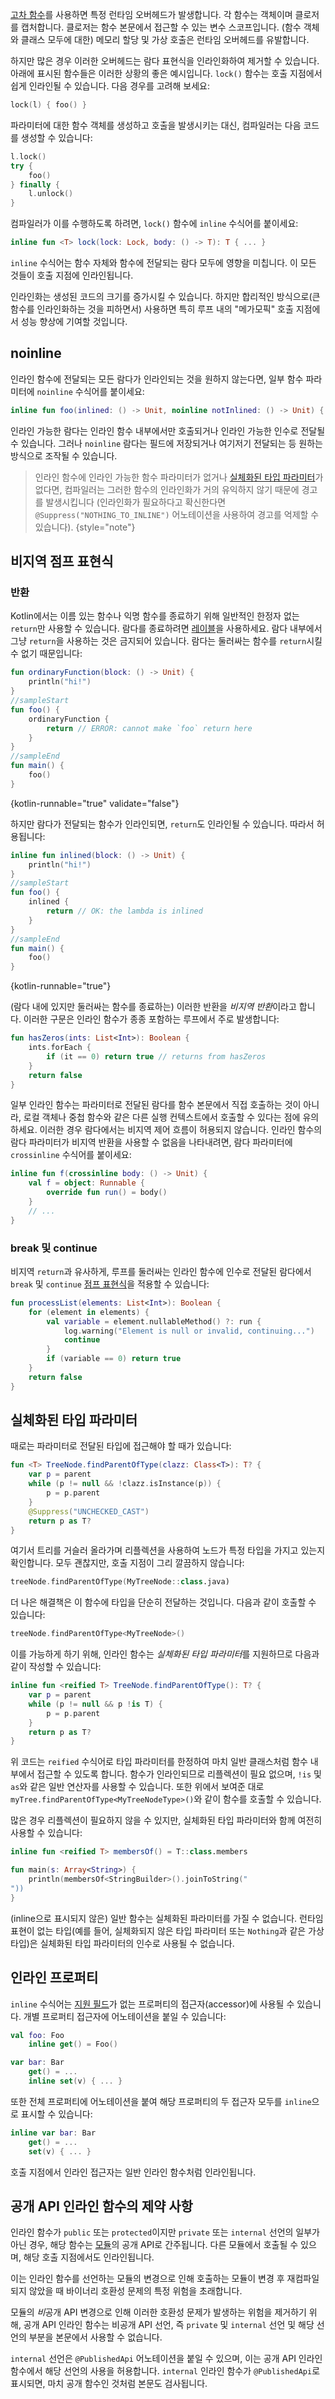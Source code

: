 [//]: # (title: 인라인 함수)

[고차 함수](lambdas.md)를 사용하면 특정 런타임 오버헤드가 발생합니다. 각 함수는 객체이며 클로저를 캡처합니다. 클로저는 함수 본문에서 접근할 수 있는 변수 스코프입니다. (함수 객체와 클래스 모두에 대한) 메모리 할당 및 가상 호출은 런타임 오버헤드를 유발합니다.

하지만 많은 경우 이러한 오버헤드는 람다 표현식을 인라인화하여 제거할 수 있습니다. 아래에 표시된 함수들은 이러한 상황의 좋은 예시입니다. `lock()` 함수는 호출 지점에서 쉽게 인라인될 수 있습니다. 다음 경우를 고려해 보세요:

```kotlin
lock(l) { foo() }
```

파라미터에 대한 함수 객체를 생성하고 호출을 발생시키는 대신, 컴파일러는 다음 코드를 생성할 수 있습니다:

```kotlin
l.lock()
try {
    foo()
} finally {
    l.unlock()
}
```

컴파일러가 이를 수행하도록 하려면, `lock()` 함수에 `inline` 수식어를 붙이세요:

```kotlin
inline fun <T> lock(lock: Lock, body: () -> T): T { ... }
```

`inline` 수식어는 함수 자체와 함수에 전달되는 람다 모두에 영향을 미칩니다. 이 모든 것들이 호출 지점에 인라인됩니다.

인라인화는 생성된 코드의 크기를 증가시킬 수 있습니다. 하지만 합리적인 방식으로(큰 함수를 인라인화하는 것을 피하면서) 사용하면 특히 루프 내의 "메가모픽" 호출 지점에서 성능 향상에 기여할 것입니다.

## noinline

인라인 함수에 전달되는 모든 람다가 인라인되는 것을 원하지 않는다면, 일부 함수 파라미터에 `noinline` 수식어를 붙이세요:

```kotlin
inline fun foo(inlined: () -> Unit, noinline notInlined: () -> Unit) { ... }
```

인라인 가능한 람다는 인라인 함수 내부에서만 호출되거나 인라인 가능한 인수로 전달될 수 있습니다. 그러나 `noinline` 람다는 필드에 저장되거나 여기저기 전달되는 등 원하는 방식으로 조작될 수 있습니다.

> 인라인 함수에 인라인 가능한 함수 파라미터가 없거나
> [실체화된 타입 파라미터](#reified-type-parameters)가 없다면, 컴파일러는 그러한 함수의 인라인화가 거의 유익하지 않기 때문에 경고를 발생시킵니다 (인라인화가 필요하다고 확신한다면 `@Suppress("NOTHING_TO_INLINE")` 어노테이션을 사용하여 경고를 억제할 수 있습니다).
> {style="note"}

## 비지역 점프 표현식

### 반환

Kotlin에서는 이름 있는 함수나 익명 함수를 종료하기 위해 일반적인 한정자 없는 `return`만 사용할 수 있습니다. 람다를 종료하려면 [레이블](returns.md#return-to-labels)을 사용하세요. 람다 내부에서 그냥 `return`을 사용하는 것은 금지되어 있습니다. 람다는 둘러싸는 함수를 `return`시킬 수 없기 때문입니다:

```kotlin
fun ordinaryFunction(block: () -> Unit) {
    println("hi!")
}
//sampleStart
fun foo() {
    ordinaryFunction {
        return // ERROR: cannot make `foo` return here
    }
}
//sampleEnd
fun main() {
    foo()
}
```
{kotlin-runnable="true" validate="false"}

하지만 람다가 전달되는 함수가 인라인되면, `return`도 인라인될 수 있습니다. 따라서 허용됩니다:

```kotlin
inline fun inlined(block: () -> Unit) {
    println("hi!")
}
//sampleStart
fun foo() {
    inlined {
        return // OK: the lambda is inlined
    }
}
//sampleEnd
fun main() {
    foo()
}
```
{kotlin-runnable="true"}

(람다 내에 있지만 둘러싸는 함수를 종료하는) 이러한 반환을 *비지역 반환*이라고 합니다. 이러한 구문은 인라인 함수가 종종 포함하는 루프에서 주로 발생합니다:

```kotlin
fun hasZeros(ints: List<Int>): Boolean {
    ints.forEach {
        if (it == 0) return true // returns from hasZeros
    }
    return false
}
```

일부 인라인 함수는 파라미터로 전달된 람다를 함수 본문에서 직접 호출하는 것이 아니라, 로컬 객체나 중첩 함수와 같은 다른 실행 컨텍스트에서 호출할 수 있다는 점에 유의하세요. 이러한 경우 람다에서는 비지역 제어 흐름이 허용되지 않습니다. 인라인 함수의 람다 파라미터가 비지역 반환을 사용할 수 없음을 나타내려면, 람다 파라미터에 `crossinline` 수식어를 붙이세요:

```kotlin
inline fun f(crossinline body: () -> Unit) {
    val f = object: Runnable {
        override fun run() = body()
    }
    // ...
}
```

### break 및 continue

비지역 `return`과 유사하게, 루프를 둘러싸는 인라인 함수에 인수로 전달된 람다에서 `break` 및 `continue` [점프 표현식](returns.md)을 적용할 수 있습니다:

```kotlin
fun processList(elements: List<Int>): Boolean {
    for (element in elements) {
        val variable = element.nullableMethod() ?: run {
            log.warning("Element is null or invalid, continuing...")
            continue
        }
        if (variable == 0) return true
    }
    return false
}
```

## 실체화된 타입 파라미터

때로는 파라미터로 전달된 타입에 접근해야 할 때가 있습니다:

```kotlin
fun <T> TreeNode.findParentOfType(clazz: Class<T>): T? {
    var p = parent
    while (p != null && !clazz.isInstance(p)) {
        p = p.parent
    }
    @Suppress("UNCHECKED_CAST")
    return p as T?
}
```

여기서 트리를 거슬러 올라가며 리플렉션을 사용하여 노드가 특정 타입을 가지고 있는지 확인합니다. 모두 괜찮지만, 호출 지점이 그리 깔끔하지 않습니다:

```kotlin
treeNode.findParentOfType(MyTreeNode::class.java)
```

더 나은 해결책은 이 함수에 타입을 단순히 전달하는 것입니다. 다음과 같이 호출할 수 있습니다:

```kotlin
treeNode.findParentOfType<MyTreeNode>()
```

이를 가능하게 하기 위해, 인라인 함수는 *실체화된 타입 파라미터*를 지원하므로 다음과 같이 작성할 수 있습니다:

```kotlin
inline fun <reified T> TreeNode.findParentOfType(): T? {
    var p = parent
    while (p != null && p !is T) {
        p = p.parent
    }
    return p as T?
}
```

위 코드는 `reified` 수식어로 타입 파라미터를 한정하여 마치 일반 클래스처럼 함수 내부에서 접근할 수 있도록 합니다. 함수가 인라인되므로 리플렉션이 필요 없으며, `!is` 및 `as`와 같은 일반 연산자를 사용할 수 있습니다. 또한 위에서 보여준 대로 `myTree.findParentOfType<MyTreeNodeType>()`와 같이 함수를 호출할 수 있습니다.

많은 경우 리플렉션이 필요하지 않을 수 있지만, 실체화된 타입 파라미터와 함께 여전히 사용할 수 있습니다:

```kotlin
inline fun <reified T> membersOf() = T::class.members

fun main(s: Array<String>) {
    println(membersOf<StringBuilder>().joinToString("
"))
}
```

(inline으로 표시되지 않은) 일반 함수는 실체화된 파라미터를 가질 수 없습니다. 런타임 표현이 없는 타입(예를 들어, 실체화되지 않은 타입 파라미터 또는 `Nothing`과 같은 가상 타입)은 실체화된 타입 파라미터의 인수로 사용될 수 없습니다.

## 인라인 프로퍼티

`inline` 수식어는 [지원 필드](properties.md#backing-fields)가 없는 프로퍼티의 접근자(accessor)에 사용될 수 있습니다. 개별 프로퍼티 접근자에 어노테이션을 붙일 수 있습니다:

```kotlin
val foo: Foo
    inline get() = Foo()

var bar: Bar
    get() = ...
    inline set(v) { ... }
```

또한 전체 프로퍼티에 어노테이션을 붙여 해당 프로퍼티의 두 접근자 모두를 `inline`으로 표시할 수 있습니다:

```kotlin
inline var bar: Bar
    get() = ...
    set(v) { ... }
```

호출 지점에서 인라인 접근자는 일반 인라인 함수처럼 인라인됩니다.

## 공개 API 인라인 함수의 제약 사항

인라인 함수가 `public` 또는 `protected`이지만 `private` 또는 `internal` 선언의 일부가 아닌 경우, 해당 함수는 [모듈](visibility-modifiers.md#modules)의 공개 API로 간주됩니다. 다른 모듈에서 호출될 수 있으며, 해당 호출 지점에서도 인라인됩니다.

이는 인라인 함수를 선언하는 모듈의 변경으로 인해 호출하는 모듈이 변경 후 재컴파일되지 않았을 때 바이너리 호환성 문제의 특정 위험을 초래합니다.

모듈의 *비*공개 API 변경으로 인해 이러한 호환성 문제가 발생하는 위험을 제거하기 위해, 공개 API 인라인 함수는 비공개 API 선언, 즉 `private` 및 `internal` 선언 및 해당 선언의 부분을 본문에서 사용할 수 없습니다.

`internal` 선언은 `@PublishedApi` 어노테이션을 붙일 수 있으며, 이는 공개 API 인라인 함수에서 해당 선언의 사용을 허용합니다. `internal` 인라인 함수가 `@PublishedApi`로 표시되면, 마치 공개 함수인 것처럼 본문도 검사됩니다.
